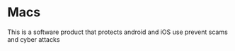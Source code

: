 # Macs
This is a software product that protects android and iOS use prevent scams and cyber attacks 
